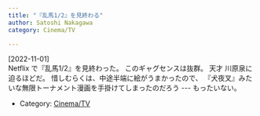 ```yaml
---
title: "『乱馬1/2』を見終わる"
author: Satoshi Nakagawa
category: Cinema/TV

---
```


[2022-11-01]  
 Netflix で『乱馬1/2』を見終わった。
このギャグセンスは抜群。
天才 川原泉に迫るほどだ。
惜しむらくは、中途半端に絵がうまかったので、
『犬夜叉』みたいな無限トーナメント漫画を手掛けてしまったのだろう ---
もったいない。

- Category: [Cinema/TV](categories.html#Cinema/TV)

